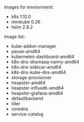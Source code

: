 
Images for environment:
 - k8s 1.10.0
 - minikube 0.26
 - helm 2.8.2

Image list:
- kube-addon-manager
- pause-amd64
- kubernetes-dashboard-amd64
- k8s-dns-dnsmasq-nanny-amd64
- k8s-dns-sidecar-amd64
- k8s-dns-kube-dns-amd64
- storage-provisioner
- heapster-amd64
- heapster-influxdb-amd64
- heapster-grafana-amd64
- defaultbackend
- tiller
- coredns
- service-catalog
